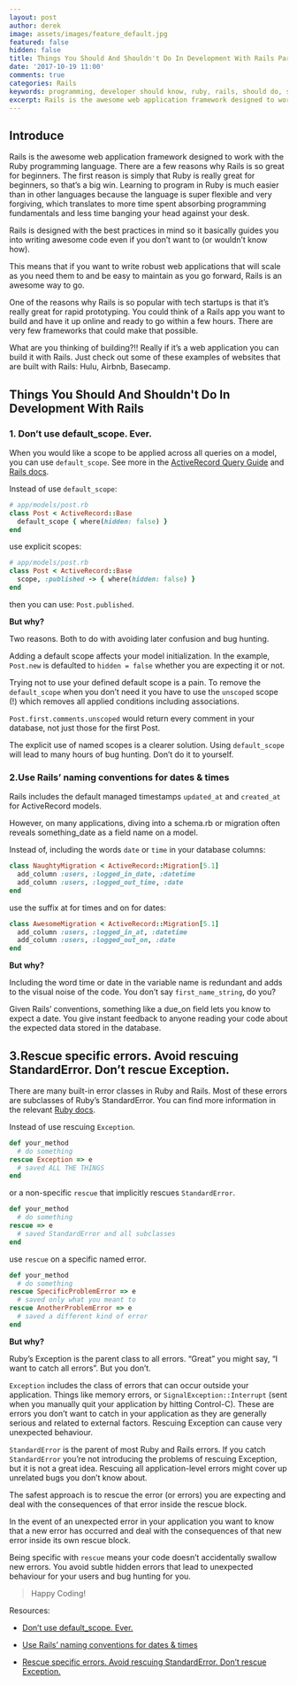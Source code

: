```yaml
---
layout: post
author: derek
image: assets/images/feature_default.jpg
featured: false
hidden: false
title: Things You Should And Shouldn't Do In Development With Rails Part 1
date: '2017-10-19 11:00'
comments: true
categories: Rails
keywords: programming, developer should know, ruby, rails, should do, should not, development
excerpt: Rails is the awesome web application framework designed to work with the Ruby programming language. There are a few reasons why Rails is so great for beginners. The first reason is simply that Ruby is really great for beginners, so that’s a big win. Learning to program in Ruby is much easier than in other languages because the language is super flexible and very forgiving, which translates to more time spent absorbing programming fundamentals and less time banging your head against your desk.
---
```


## Introduce

Rails is the awesome web application framework designed to work with the Ruby programming language. There are a few reasons why Rails is so great for beginners. The first reason is simply that Ruby is really great for beginners, so that’s a big win. Learning to program in Ruby is much easier than in other languages because the language is super flexible and very forgiving, which translates to more time spent absorbing programming fundamentals and less time banging your head against your desk.

Rails is designed with the best practices in mind so it basically guides you into writing awesome code even if you don’t want to (or wouldn’t know how).

This means that if you want to write robust web applications that will scale as you need them to and be easy to maintain as you go forward, Rails is an awesome way to go.


One of the reasons why Rails is so popular with tech startups is that it’s really great for rapid prototyping. You could think of a Rails app you want to build and have it up online and ready to go within a few hours. There are very few frameworks that could make that possible.


What are you thinking of building?!! Really if it’s a web application you can build it with Rails. Just check out some of these examples of websites that are built with Rails: Hulu, Airbnb, Basecamp.

## Things You Should And Shouldn't Do In Development With Rails

### 1. Don’t use default_scope. Ever.

When you would like a scope to be applied across all queries on a model, you can use `default_scope`. See more in the [ActiveRecord Query Guide](http://guides.rubyonrails.org/active_record_querying.html#applying-a-default-scope) and [Rails docs](http://api.rubyonrails.org/classes/ActiveRecord/Scoping/Default/ClassMethods.html#method-i-default_scope).

Instead of use `default_scope`:

```ruby
# app/models/post.rb
class Post < ActiveRecord::Base
  default_scope { where(hidden: false) }
end
```

use explicit scopes:

```ruby
# app/models/post.rb
class Post < ActiveRecord::Base
  scope, :published -> { where(hidden: false) }
end
```

then you can use: `Post.published`.

**But why?**

Two reasons. Both to do with avoiding later confusion and bug hunting.

Adding a default scope affects your model initialization. In the example, `Post.new` is defaulted to `hidden = false` whether you are expecting it or not.

Trying not to use your defined default scope is a pain. To remove the `default_scope` when you don’t need it you have to use the `unscoped` scope (!) which removes all applied conditions including associations.

`Post.first.comments.unscoped` would return every comment in your database, not just those for the first Post.

The explicit use of named scopes is a clearer solution. Using `default_scope` will lead to many hours of bug hunting. Don’t do it to yourself.

### 2.Use Rails’ naming conventions for dates & times

Rails includes the default managed timestamps `updated_at` and `created_at` for ActiveRecord models.

However, on many applications, diving into a schema.rb or migration often reveals something_date as a field name on a model.

Instead of, including the words `date` or `time` in your database columns:

```ruby
class NaughtyMigration < ActiveRecord::Migration[5.1]
  add_column :users, :logged_in_date, :datetime
  add_column :users, :logged_out_time, :date
end
```

use the suffix at for times and on for dates:

```ruby
class AwesomeMigration < ActiveRecord::Migration[5.1]
  add_column :users, :logged_in_at, :datetime
  add_column :users, :logged_out_on, :date
end
```

**But why?**

Including the word time or date in the variable name is redundant and adds to the visual noise of the code. You don’t say `first_name_string`, do you?

Given Rails’ conventions, something like a due_on field lets you know to expect a date. You give instant feedback to anyone reading your code about the expected data stored in the database.

## 3.Rescue specific errors. Avoid rescuing StandardError. Don’t rescue Exception.

There are many built-in error classes in Ruby and Rails. Most of these errors are subclasses of Ruby’s StandardError. You can find more information in the relevant [Ruby docs](http://ruby-doc.org/core-2.4.2/StandardError.html).

Instead of use rescuing `Exception`.

```ruby
def your_method
  # do something
rescue Exception => e
  # saved ALL THE THINGS
end
```

or a non-specific `rescue` that implicitly rescues `StandardError`.

```ruby
def your_method
  # do something
rescue => e
  # saved StandardError and all subclasses
end
```

use `rescue` on a specific named error.


```ruby
def your_method
  # do something
rescue SpecificProblemError => e
  # saved only what you meant to
rescue AnotherProblemError => e
  # saved a different kind of error
end
```

**But why?**

Ruby’s Exception is the parent class to all errors. “Great” you might say, “I want to catch all errors”. But you don’t.

`Exception` includes the class of errors that can occur outside your application. Things like memory errors, or `SignalException::Interrupt` (sent when you manually quit your application by hitting Control-C). These are errors you don’t want to catch in your application as they are generally serious and related to external factors. Rescuing Exception can cause very unexpected behaviour.

`StandardError` is the parent of most Ruby and Rails errors. If you catch `StandardError` you’re not introducing the problems of rescuing Exception, but it is not a great idea. Rescuing all application-level errors might cover up unrelated bugs you don’t know about.

The safest approach is to rescue the error (or errors) you are expecting and deal with the consequences of that error inside the rescue block.

In the event of an unexpected error in your application you want to know that a new error has occurred and deal with the consequences of that new error inside its own rescue block.

Being specific with `rescue` means your code doesn’t accidentally swallow new errors. You avoid subtle hidden errors that lead to unexpected behaviour for your users and bug hunting for you.

>Happy Coding!

Resources:

- [Don’t use default_scope. Ever.](https://andycroll.com/ruby/dont-use-default-scope/)

- [Use Rails’ naming conventions for dates & times](https://andycroll.com/ruby/use-rails-naming-conventions-for-dates-and-times/)

- [Rescue specific errors. Avoid rescuing StandardError. Don’t rescue Exception.](https://andycroll.com/ruby/rescue-specific-errors-avoid-standarderror-do-not-rescue-exception/)

